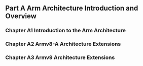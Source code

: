 ## Part A Arm Architecture Introduction and Overview 
### Chapter A1 Introduction to the Arm Architecture
### Chapter A2 Armv8-A Architecture Extensions 
### Chapter A3 Armv9 Architecture Extensions
